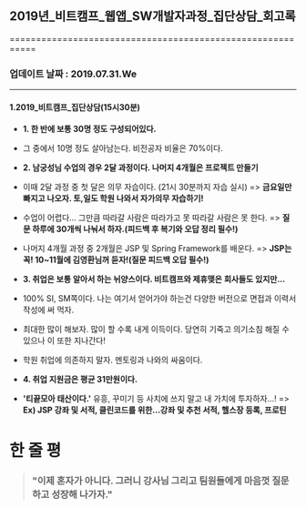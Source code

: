 ## 2019년_비트캠프_웹앱_SW개발자과정_집단상담_회고록
===========================================================
### 업데이트 날짜 : 2019.07.31.We
-----------------------------------------------------------
#### **1.2019_비트캠프_집단상담(15시30분)**

* **1. 한 반에 보통 30명 정도 구성되어있다.**
 * 그 중에서 10명 정도 살아남는다. 비전공자 비율은 70%이다.

* **2. 남궁성님 수업의 경우 2달 과정이다. 나머지 4개월은 프로젝트 만들기**
 * 이때 2달 과정 중 첫 달은 의무 자습이다. (21시 30분까지 자습 실시)
  => **금요일만 빠지고 나오자. __토,일도 학원 나와서 자가의무 자습하기!__**
 * 수업이 어렵다... 그만큼 따라갈 사람은 따라가고 못 따라갈 사람은 못 한다.
   => **질문 하루에 30개씩 나눠서 하자.(피드백 후 복기와 오답 정리 필수!)**
 * 나머지 4개월 과정 중 2개월은 JSP 및 Spring Framework를 배운다.
   => **JSP는 꼭! 10~11월에 김영환님꺼 듣자!(질문 피드백 오답 필수!)**

* **3. 취업은 보통 알아서 하는 뉘양스이다. 비트캠프와 제휴맺은 회사들도 있지만...**
 * 100% SI, SM쪽이다. 나는 여기서 얻어가야 하는건 다양한 버전으로 면접과 이력서 작성에 써 먹자.
 * 최대한 많이 해보자. 많이 할 수록 내게 이득이다. 당연히 기죽고 의기소침 해질 수 있으나 이 또한 지나간다!
 * 학원 취업에 의존하지 말자. 멘토링과 나와의 싸움이다.

* **4. 취업 지원금은 평균 31만원이다.**
 * **'티끝모아 태산이다.'** 유흥, 꾸미기 등 사치에 쓰지 말고 내 가치에 투자하자...!
 => **Ex) JSP 강좌 및 서적, 클린코드를 위한...강좌 및 추천 서적, 헬스장 등록, 프로틴**

#  **한 줄 평**
   > ### "이제 혼자가 아니다. 그러니 강사님 그리고 팀원들에게 마음껏 질문하고 성장해 나가자."
